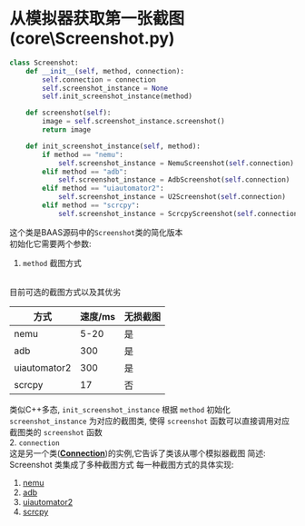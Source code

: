 # 从模拟器获取第一张截图(core\Screenshot.py)

```python
class Screenshot:
    def __init__(self, method, connection):
        self.connection = connection
        self.screenshot_instance = None
        self.init_screenshot_instance(method)

    def screenshot(self):
        image = self.screenshot_instance.screenshot()
        return image

    def init_screenshot_instance(self, method):
        if method == "nemu":
            self.screenshot_instance = NemuScreenshot(self.connection)
        elif method == "adb":
            self.screenshot_instance = AdbScreenshot(self.connection)
        elif method == "uiautomator2":
            self.screenshot_instance = U2Screenshot(self.connection)
        elif method == "scrcpy":
            self.screenshot_instance = ScrcpyScreenshot(self.connection)
```
这个类是BAAS源码中的`Screenshot`类的简化版本
<br>
初始化它需要两个参数:
1. `method` 
截图方式
<br>
目前可选的截图方式以及其优劣

| 方式           | 速度/ms | 无损截图 |
|--------------|-------|------|
| nemu         | 5-20  | 是    |
| adb          | 300   | 是    |
| uiautomator2 | 300   | 是    |
| scrcpy       | 17    | 否    |

类似C++多态, `init_screenshot_instance` 根据 `method` 初始化 `screenshot_instance` 为对应的截图类, 使得 `screenshot` 函数可以直接调用对应截图类的 `screenshot` 函数
<br>
2. `connection` 
<br>
这是另一个类([**Connection**](/develop_doc/script/Connection))的实例,它告诉了类该从哪个模拟器截图
简述:
Screenshot 类集成了多种截图方式
每一种截图方式的具体实现:
1. [nemu](/develop_doc/script/nemu#nemu-screenshot)
2. [adb]()
3. [uiautomator2]()
4. [scrcpy]()